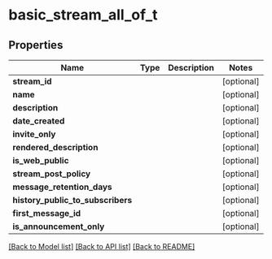 # basic_stream_all_of_t

## Properties
Name | Type | Description | Notes
------------ | ------------- | ------------- | -------------
**stream_id** |  |  | [optional] 
**name** |  |  | [optional] 
**description** |  |  | [optional] 
**date_created** |  |  | [optional] 
**invite_only** |  |  | [optional] 
**rendered_description** |  |  | [optional] 
**is_web_public** |  |  | [optional] 
**stream_post_policy** |  |  | [optional] 
**message_retention_days** |  |  | [optional] 
**history_public_to_subscribers** |  |  | [optional] 
**first_message_id** |  |  | [optional] 
**is_announcement_only** |  |  | [optional] 

[[Back to Model list]](../README.md#documentation-for-models) [[Back to API list]](../README.md#documentation-for-api-endpoints) [[Back to README]](../README.md)



